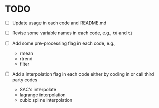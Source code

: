 # TODO

- [ ] Update usage in each code and README.md

- [ ] Revise some variable names in each code, e.g., `t0` and `t1`

- [ ] Add some pre-processing flag in each code, e.g.,

    - rmean
    - rtrend
    - filter

- [ ] Add a interpolation flag in each code either by coding in or call third party codes

    - SAC's interpolate
    - lagrange interpolation
    - cubic spline interpolation
